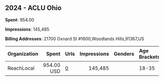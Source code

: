 ## 2024 - ACLU Ohio 
**Spent**: 954.00

**Impressions**: 145,485

**Billing Addresses**: 21700 Oxnard St #1600,Woodlands Hills,91367,US

|Organization|Spent|Urls|Impressions|Genders|Age Brackets|Country Codes|
|:---|---:|:---|---:|:---|:---|:---|
|ReachLocal|954.00 USD|[0](https://www.snap.com/political-ads/asset/cd30ba538b50f2f453a1bbac6d4b68bb0d274e3b955c4a140a77a38bb6671a32?mediaType=mp4)|145,485||18-35|united states|
